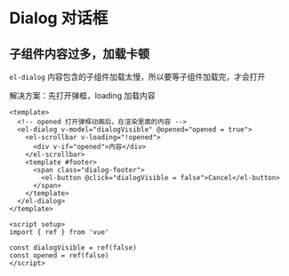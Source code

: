 # Dialog 对话框

## 子组件内容过多，加载卡顿

`el-dialog` 内容包含的子组件加载太慢，所以要等子组件加载完，才会打开

解决方案：先打开弹框，loading 加载内容

```vue
<template>
  <!-- opened 打开弹框动画后，在渲染里面的内容 -->
  <el-dialog v-model="dialogVisible" @opened="opened = true">
    <el-scrollbar v-loading="!opened">
      <div v-if="opened">内容</div>
    </el-scrollbar>
    <template #footer>
      <span class="dialog-footer">
        <el-button @click="dialogVisible = false">Cancel</el-button>
      </span>
    </template>
  </el-dialog>
</template>

<script setup>
import { ref } from 'vue'

const dialogVisible = ref(false)
const opened = ref(false)
</script>
```
